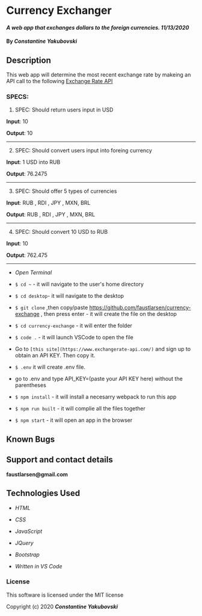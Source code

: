 # Currency Exchanger

#### _A web app that exchanges dollars to the foreign currencies. 11/13/2020_

#### By _**Constantine Yakubovski**_ 

## Description 

This web app will determine the most recent exchange rate by makeing an API call to the following [Exchange Rate API](https://www.exchangerate-api.com/)


### SPECS: ###

1. SPEC: Should return users input in USD 

**Input**: 10

**Output**: 10
____________________________________________________________________________________

2. SPEC: Should convert users input into foreing currency

**Input**: 1 USD into RUB

**Output**: 76.2475
____________________________________________________________________________________

3. SPEC: Should offer 5 types of currencies

**Input**: RUB , RDI , JPY , MXN, BRL

**Output**: RUB , RDI , JPY , MXN, BRL
____________________________________________________________________________________

4. SPEC: Should convert 10 USD to RUB

**Input**: 10

**Output**: 762.475
___________________________________________________________________________

-  _Open Terminal_

-  `$ cd ~` - it will navigate to the user's home directory

-  `$ cd desktop`- it will navigate to the desktop

-  `$ git clone` ,then copy/paste https://github.com/faustlarsen/currency-exchange  , then press enter - it will create the file on the desktop

-  `$ cd currency-exchange` - it will enter the folder

-  `$ code .` - it will launch VSCode to open the file

-  Go to `[this site](https://www.exchangerate-api.com/)` and sign up to obtain an API KEY. Then copy it.

-  `$ .env`  it will create .env file. 

-  go to .env and type API_KEY=(paste your API KEY here) without the parentheses

 -  `$ npm install` - it will install a necesarry webpack to run this app

 -  `$ npm run built` - it will complie all the files together

 -  `$ npm start` - it will open an app in the browser

## Known Bugs

## Support and contact details

__faustlarsen@gmail.com__

## Technologies Used

-  _HTML_

-  _CSS_

-  _JavaScript_

-  _JQuery_

-  _Bootstrap_

-  _Written in VS Code_

### License

This software is licensed under the MIT license

Copyright (c) 2020 **_Constantine Yakubovski_**